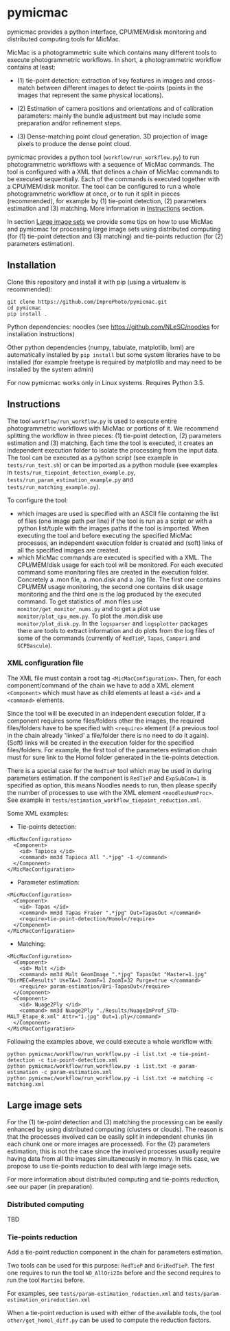 # pymicmac
pymicmac provides a python interface, CPU/MEM/disk monitoring and distributed computing tools for MicMac.

MicMac is a photogrammetric suite which contains many different tools to execute photogrammetric workflows.
In short, a photogrammetric workflow contains at least:

 - (1) tie-point detection: extraction of key features in images and cross-match between different images to detect tie-points (points in the images that represent the same physical locations).

 - (2) Estimation of camera positions and orientations and of calibration parameters: mainly the bundle adjustment but may include some preparation and/or refinement steps.

 - (3) Dense-matching point cloud generation. 3D projection of image pixels to produce the dense point cloud.

pymicmac provides a python tool (`workflow/run_workflow.py`) to run photogrammetric workflows with a sequence of MicMac commands. The tool is configured with a XML that defines a chain of MicMac commands to be executed sequentially. Each of the commands is executed together with a CPU/MEM/disk monitor. The tool can be configured to run a whole photogrammetric workflow at once, or to run it split in pieces (recommended), for example by (1) tie-point detection, (2) parameters estimation and (3) matching.  More information in [Instructions](#instructions) section.

In section [Large image sets](#large-image-sets) we provide some tips on how to use MicMac and pymicmac for processing large image sets using distributed computing (for (1) tie-point detection and (3) matching) and tie-points reduction (for (2) parameters estimation).

## Installation

Clone this repository and install it with pip (using a virtualenv is recommended):

```
git clone https://github.com/ImproPhoto/pymicmac.git
cd pymicmac
pip install .
```

Python dependencies: noodles (see https://github.com/NLeSC/noodles for installation instructions)

Other python  dependencies (numpy, tabulate, matplotlib, lxml) are automatically installed by `pip install` but some system libraries have to be installed (for example freetype is required by matplotlib and may need to be installed by the system admin)

For now pymicmac works only in Linux systems. Requires Python 3.5.

## Instructions

The tool `workflow/run_workflow.py` is used to execute entire photogrammetric workflows with MicMac or portions of it. We recommend splitting the workflow in three pieces: (1) tie-point detection, (2) parameters estimation and (3) matching. Each time the tool is executed, it creates an independent execution folder to isolate the processing from the input data. The tool can be executed as a python script (see example in `tests/run_test.sh`) or can be imported as a python module (see examples in `tests/run_tiepoint_detection_example.py`, `tests/run_param_estimation_example.py` and `tests/run_matching_example.py`).

To configure the tool:
-  which images are used is specified with an ASCII file containing the list of files (one image path per line) if the tool is run as a script or with a python list/tuple with the images paths if the tool is imported.
When executing the tool and before executing the specified MicMac processes, an independent execution folder is created and (soft) links of all the specified images are created.
- which MicMac commands are executed is specified with a XML. The CPU/MEM/disk usage for each tool will be monitored. For each executed command some monitoring files are created in the execution folder. Concretely a .mon file, a .mon.disk and a .log file. The first one contains CPU/MEM usage monitoring, the second one contains disk usage monitoring and the third one is the log produced by the executed command. To get statistics of .mon files use `monitor/get_monitor_nums.py` and to get a plot use `monitor/plot_cpu_mem.py`. To plot the .mon.disk use `monitor/plot_disk.py`. In the `logsparser` and `logsplotter` packages there are tools to extract information and do plots from the log files of some of the commands (currently of `RedTieP`, `Tapas`, `Campari` and `GCPBascule`).

### XML configuration file

The XML file must contain a root tag `<MicMacConfiguration>`. Then, for each component/command of the chain we have to add a XML element `<Component>` which must have as child elements at least a `<id>` and a `<command>` elements.

Since the tool will be executed in an independent execution folder, if a component requires some files/folders other the images,
the required files/folders have to be specified with `<require>` element (if a previous tool in the chain already 'linked' a file/folder there is no need to do it again). (Soft) links will be created in the execution folder for the specified files/folders. For example, the first tool of the parameters estimation chain must for sure link to the Homol folder generated in the tie-points detection.

There is a special case for the `RedTieP` tool which may be used in during parameters estimation. If the component is `RedTieP` and `ExpSubCom=1` is specified as option, this means Noodles needs to run, then please specify the number of processes to use with the XML element `<noodlesNumProc>`. See example in `tests/estimation_workflow_tiepoint_reduction.xml`.

Some XML examples:

- Tie-points detection:
```
<MicMacConfiguration>
  <Component>
    <id> Tapioca </id>
    <command> mm3d Tapioca All ".*jpg" -1 </command>
  </Component>
</MicMacConfiguration>

```

- Parameter estimation:
```
<MicMacConfiguration>
  <Component>
    <id> Tapas </id>
    <command> mm3d Tapas Fraser ".*jpg" Out=TapasOut </command>
    <require>tie-point-detection/Homol</require>
  </Component>
</MicMacConfiguration>
```

- Matching:
```
<MicMacConfiguration>
  <Component>
    <id> Malt </id>
    <command> mm3d Malt GeomImage ".*jpg" TapasOut "Master=1.jpg" "DirMEC=Results" UseTA=1 ZoomF=1 ZoomI=32 Purge=true </command>
    <require> param-estimation/Ori-TapasOut</require>
  </Component>
  <Component>
    <id> Nuage2Ply </id>
    <command> mm3d Nuage2Ply "./Results/NuageImProf_STD-MALT_Etape_8.xml" Attr="1.jpg" Out=1.ply</command>
  </Component>
</MicMacConfiguration>
```

Following the examples above, we could execute a whole workflow with:
```
python pymicmac/workflow/run_workflow.py -i list.txt -e tie-point-detection -c tie-point-detection.xml
python pymicmac/workflow/run_workflow.py -i list.txt -e param-estimation -c param-estimation.xml
python pymicmac/workflow/run_workflow.py -i list.txt -e matching -c matching.xml
```

## Large image sets

For the (1) tie-point detection and (3) matching the processing can be easily enhanced by using distributed computing (clusters or clouds). The reason is that the processes involved can be easily split in independent chunks (in each chunk one or more images are processed). For the (2) parameters estimation, this is not the case since the involved processes usually require having data from all the images simultaneously in memory. In this case, we propose to use tie-points reduction to deal with large image sets.

For more information about distributed computing and tie-points reduction, see our paper (in preparation).

### Distributed computing

TBD

### Tie-points reduction

Add a tie-point reduction component in the chain for parameters estimation.

Two tools can be used for this purpose: `RedTieP` and `OriRedTieP`. The first one requires to run the tool `NO_AllOri2Im` before and the second requires to run the tool `Martini` before.

For examples, see `tests/param-estimation_reduction.xml` and  `tests/param-estimation_orireduction.xml`

When a tie-point reduction is used with either of the available tools, the tool `other/get_homol_diff.py` can be used to compute the reduction factors.
